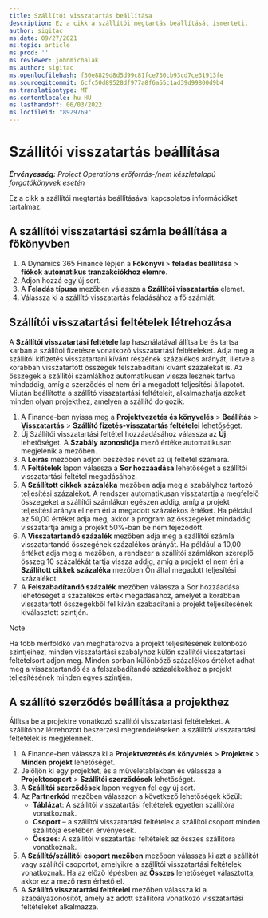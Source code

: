 ```yaml
---
title: Szállítói visszatartás beállítása
description: Ez a cikk a szállítói megtartás beállítását ismerteti.
author: sigitac
ms.date: 09/27/2021
ms.topic: article
ms.prod: ''
ms.reviewer: johnmichalak
ms.author: sigitac
ms.openlocfilehash: f30e8829d8d5d99c81fce730cb93cd7ce31913fe
ms.sourcegitcommit: 6cfc50d89528df977a8f6a55c1ad39d99800d9b4
ms.translationtype: MT
ms.contentlocale: hu-HU
ms.lasthandoff: 06/03/2022
ms.locfileid: "8929769"
---
```

# <a name="set-up-vendor-retention"></a>Szállítói visszatartás beállítása

_**Érvényesség:** Project Operations erőforrás-/nem készletalapú forgatókönyvek esetén_

Ez a cikk a szállítói megtartás beállításával kapcsolatos információkat tartalmaz.

## <a name="set-up-a-vendor-retention-account-in-general-ledger"></a>A szállítói visszatartási számla beállítása a főkönyvben

1. A Dynamics 365 Finance lépjen a **Főkönyvi** > **feladás beállítása** > **fiókok automatikus tranzakciókhoz elemre**.
2. Adjon hozzá egy új sort.
3. A **Feladás típusa** mezőben válassza a **Szállítói visszatartás** elemet.
4. Válassza ki a szállító visszatartás feladásához a fő számlát.

## <a name="create-vendor-retention-terms"></a>Szállítói visszatartási feltételek létrehozása

A **Szállítói visszatartási feltétele** lap használatával állítsa be és tartsa karban a szállítói fizetésre vonatkozó visszatartási feltételeket. Adja meg a szállítói kifizetés visszatartani kívánt részének százalékos arányát, illetve a korábban visszatartott összegek felszabadítani kívánt százalékát is. Az összegek a szállítói számlákhoz automatikusan vissza lesznek tartva mindaddig, amíg a szerződés el nem éri a megadott teljesítési állapotot. Miután beállította a szállító visszatartási feltételeit, alkalmazhatja azokat minden olyan projekthez, amelyen a szállító dolgozik.

1. A Finance-ben nyissa meg a **Projektvezetés és könyvelés** > **Beállítás** > **Visszatartás** > **Szállító fizetés-visszatartás feltételei** lehetőséget.
2. Új Szállítói visszatartási feltétel hozzáadásához válassza az **Új** lehetőséget. A **Szabály azonosítója** mező értéke automatikusan megjelenik a mezőben. 
3. A **Leírás** mezőben adjon beszédes nevet az új feltétel számára.
4. A **Feltételek** lapon válassza a **Sor hozzáadása** lehetőséget a szállítói visszatartási feltétel megadásához.
5. A **Szállított cikkek százaléka** mezőben adja meg a szabályhoz tartozó teljesítési százalékot. A rendszer automatikusan visszatartja a megfelelő összegeket a szállítói számlákon egészen addig, amíg a projekt teljesítési aránya el nem éri a megadott százalékos értéket. Ha például az 50,00 értéket adja meg, akkor a program az összegeket mindaddig visszatartja amíg a projekt 50%-ban be nem fejeződött.
6. A **Visszatartandó százalék** mezőben adja meg a szállítói számla visszatartandó összegének százalékos arányát. Ha például a 10,00 értéket adja meg a mezőben, a rendszer a szállítói számlákon szereplő összeg 10 százalékát tartja vissza addig, amíg a projekt el nem éri a **Szállított cikkek százaléka** mezőben Ön által megadott teljesítési százalékot.
7. A **Felszabadítandó százalék** mezőben válassza a Sor hozzáadása lehetőséget a százalékos érték megadásához, amelyet a korábban visszatartott összegekből fel kíván szabadítani a projekt teljesítésének kiválasztott szintjén.

> [!NOTE]
> Ha több mérföldkő van meghatározva a projekt teljesítésének különböző szintjeihez, minden visszatartási szabályhoz külön szállítói visszatartási feltételsort adjon meg. Minden sorban különböző százalékos értéket adhat meg a visszatartandó és a felszabadítandó százalékokhoz a projekt teljesítésének minden egyes szintjén.

## <a name="set-up-a-vendor-agreement-for-the-project"></a>A szállító szerződés beállítása a projekthez

Állítsa be a projektre vonatkozó szállítói visszatartási feltételeket. A szállítóhoz létrehozott beszerzési megrendeléseken a szállítói visszatartási feltételek is megjelennek.

1. A Finance-ben válassza ki a **Projektvezetés és könyvelés** > **Projektek** > **Minden projekt** lehetőséget. 
2. Jelöljön ki egy projektet, és a műveletablakban és válassza a **Projektcsoport** > **Szállítói szerződések** lehetőséget.
3. A **Szállítói szerződések** lapon vegyen fel egy új sort.
4. Az **Partnerkód** mezőben válasszon a következő lehetőségek közül:
   - **Táblázat**: A szállítói visszatartási feltételek egyetlen szállítóra vonatkoznak.
   - **Csoport** – a szállítói visszatartási feltételek a szállítói csoport minden szállítója esetében érvényesek.
   - **Összes**: A szállítói visszatartási feltételek az összes szállítóra vonatkoznak.
5. A **Szállító/szállítói csoport mezőben** mezőben válassza ki azt a szállítót vagy szállítói csoportot, amelyikre a szállítói visszatartási feltételek vonatkoznak. Ha az előző lépésben az **Összes** lehetőséget választotta, akkor ez a mező nem érhető el.
6. A **Szállító visszatartási feltételei** mezőben válassza ki a szabályazonosítót, amely az adott szállítóra vonatkozó visszatartási feltételeket alkalmazza.

